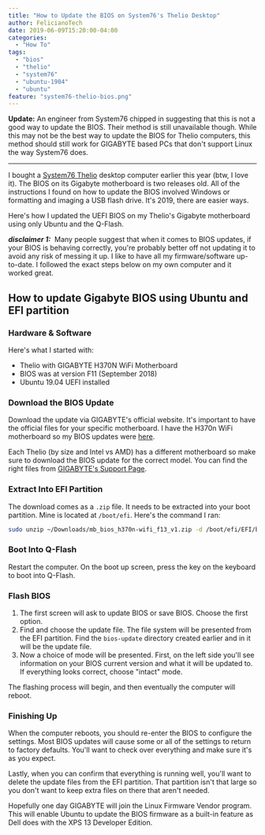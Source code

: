 ```yaml
---
title: "How to Update the BIOS on System76's Thelio Desktop"
author: FelicianoTech
date: 2019-06-09T15:20:00-04:00
categories:
  - "How To"
tags:
  - "bios"
  - "thelio"
  - "system76"
  - "ubuntu-1904"
  - "ubuntu"
feature: "system76-thelio-bios.png"
---
```


**Update:** An engineer from System76 chipped in suggesting that this is not a good way to update the BIOS.
Their method is still unavailable though.
While this may not be the best way to update the BIOS for Thelio computers, this method should still work for GIGABYTE based PCs that don't support Linux the way System76 does.

---

<!--< tweet 1137809054057750528 >-->

I bought a [System76 Thelio][s76-thelio] desktop computer earlier this year (btw, I love it).
The BIOS on its Gigabyte motherboard is two releases old.
All of the instructions I found on how to update the BIOS involved Windows or formatting and imaging a USB flash drive.
It's 2019, there are easier ways.

Here's how I updated the UEFI BIOS on my Thelio's Gigabyte motherboard using only Ubuntu and the Q-Flash.

<!--more-->


***disclaimer 1:*** &nbsp;Many people suggest that when it comes to BIOS updates, if your BIOS is behaving correctly, you're probably better off not updating it to avoid any risk of messing it up.
I like to have all my firmware/software up-to-date.
I followed the exact steps below on my own computer and it worked great.


## How to update Gigabyte BIOS using Ubuntu and EFI partition

### Hardware & Software

Here's what I started with:

- Thelio with GIGABYTE H370N WiFi Motherboard
- BIOS was at version F11 (September 2018)
- Ubuntu 19.04 UEFI installed

### Download the BIOS Update

Download the update via GIGABYTE's official website.
It's important to have the official files for your specific motherboard.
I have the H370n WiFi motherboard so my BIOS updates were [here][dl-bios].

Each Thelio (by size and Intel vs AMD) has a different motherboard so make sure to download the BIOS update for the correct model.
You can find the right files from [GIGABYTE's Support Page][gb-sup].

### Extract Into EFI Partition

The download comes as a `.zip` file.
It needs to be extracted into your boot partition.
Mine is located at `/boot/efi`.
Here's the command I ran:

```bash
sudo unzip ~/Downloads/mb_bios_h370n-wifi_f13_v1.zip -d /boot/efi/EFI/bios-update
```

### Boot Into Q-Flash

Restart the computer.
On the boot up screen, press the <End> key on the keyboard to boot into Q-Flash.

### Flash BIOS

1. The first screen will ask to update BIOS or save BIOS.
Choose the first option.
1. Find and choose the update file.
The file system will be presented from the EFI partition. Find the `bios-update` directory created earlier and in it will be the update file.
1. Now a choice of mode will be presented.
First, on the left side you'll see information on your BIOS current version and what it will be updated to.
If everything looks correct, choose "intact" mode.

The flashing process will begin, and then eventually the computer will reboot.

### Finishing Up

When the computer reboots, you should re-enter the BIOS to configure the settings.
Most BIOS updates will cause some or all of the settings to return to factory defaults.
You'll want to check over everything and make sure it's as you expect.

Lastly, when you can confirm that everything is running well, you'll want to delete the update files from the EFI partition.
That partition isn't that large so you don't want to keep extra files on there that aren't needed.

Hopefully one day GIGABYTE will join the Linux Firmware Vendor program.
This will enable Ubuntu to update the BIOS firmware as a built-in feature as Dell does with the XPS 13 Developer Edition.



[s76-thelio]: https://system76.com/desktops
[dl-bios]: https://www.gigabyte.com/us/Motherboard/H370N-WIFI-rev-10#support-dl
[gb-sup]: https://www.gigabyte.com/us/Support/Motherboard
